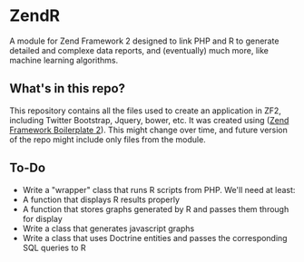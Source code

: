 ZendR
================

A module for Zend Framework 2 designed to link PHP and R to generate detailed and complexe data reports, and (eventually) much more, like machine learning algorithms.

What's in this repo?
-------------------

This repository contains all the files used to create an application in ZF2, including Twitter Bootstrap, Jquery, bower, etc.
It was created using ([Zend Framework Boilerplate 2](https://github.com/michael-romer/zfb2)). This might change over time, and future version of the repo might include only files from the module.

To-Do
-----
- Write a "wrapper" class that runs R scripts from PHP. We'll need at least:
-  A function that displays R results properly
- A function that stores graphs generated by R and passes them through for display
- Write a class that generates javascript graphs
- Write a class that uses Doctrine entities and passes the corresponding SQL queries to R
